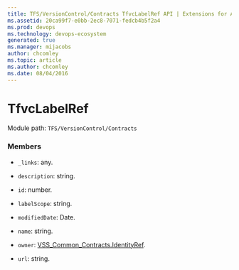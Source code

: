 ```yaml
---
title: TFS/VersionControl/Contracts TfvcLabelRef API | Extensions for Azure DevOps Services
ms.assetid: 20ca99f7-e0bb-2ec8-7071-fedcb4b5f2a4
ms.prod: devops
ms.technology: devops-ecosystem
generated: true
ms.manager: mijacobs
author: chcomley
ms.topic: article
ms.author: chcomley
ms.date: 08/04/2016
---
```


# TfvcLabelRef

Module path: `TFS/VersionControl/Contracts`


### Members

* `_links`: any. 

* `description`: string. 

* `id`: number. 

* `labelScope`: string. 

* `modifiedDate`: Date. 

* `name`: string. 

* `owner`: [VSS_Common_Contracts.IdentityRef](../../../VSS/WebApi/Contracts/IdentityRef.md). 

* `url`: string. 

